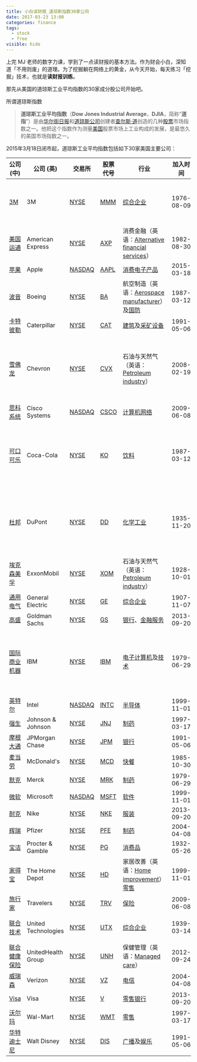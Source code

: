 ```yaml
---
title: 小白读财报_道琼斯指数30家公司
date: 2017-03-23 13:00
categories: finance
tags: 
  - stock
  - free
visible: hide
---
```


上完 MJ 老师的数字力课，学到了一点读财报的基本方法。作为财会小白，深知道「不用则废」的道理。为了挖掘躺在网络上的黄金，从今天开始，每天练习「挖掘」技术，也就是**读财报训练**。

那先从美国的道琼斯工业平均指数的30家成分股公司开始吧。

所谓道琼斯指数

> **道琼斯工业平均指数**（**Dow Jones Industrial Average**，**DJIA**，简称“**道指**”）是由[华尔街日报](https://www.wikiwand.com/zh-hans/%E5%8D%8E%E5%B0%94%E8%A1%97%E6%97%A5%E6%8A%A5)和[道琼斯公司](https://www.wikiwand.com/zh-hans/%E9%81%93%E7%90%BC%E6%96%AF%E5%85%AC%E5%8F%B8)创建者[查尔斯·道](https://www.wikiwand.com/zh-hans/%E6%9F%A5%E5%B0%94%E6%96%AF%C2%B7%E9%81%93)创造的几种[股票](https://www.wikiwand.com/zh-hans/%E8%82%A1%E7%A5%A8)市场指数之一。他把这个指数作为测量[美国](https://www.wikiwand.com/zh-hans/%E7%BE%8E%E5%9B%BD)股票市场上工业构成的发展，是最悠久的美国市场指数之一。

2015年3月18日闭市起，道琼斯工业平均指数包括如下30家美国主要公司：

| 公司 (中)                                   | 公司 (英)              | 交易所                                      | 股票代号                                     | 行业                                       | 加入时间       | 注释                                       |
| ---------------------------------------- | ------------------- | ---------------------------------------- | ---------------------------------------- | ---------------------------------------- | ---------- | ---------------------------------------- |
| [3M](https://www.wikiwand.com/zh-hans/3M%E5%85%AC%E5%8F%B8) | 3M                  | [NYSE](https://www.wikiwand.com/zh-hans/%E7%BA%BD%E7%BA%A6%E8%AF%81%E5%88%B8%E4%BA%A4%E6%98%93%E6%89%80) | [MMM](http://www.nyse.com/about/listed/quickquote.html?ticker=mmm) | [综合企业](https://www.wikiwand.com/zh-hans/%E7%B6%9C%E5%90%88%E4%BC%81%E6%A5%AD) | 1976-08-09 | 时为明尼苏达矿业与制造公司                            |
| [美国运通](https://www.wikiwand.com/zh-hans/%E7%BE%8E%E5%9B%BD%E8%BF%90%E9%80%9A) | American Express    | [NYSE](https://www.wikiwand.com/zh-hans/%E7%BA%BD%E7%BA%A6%E8%AF%81%E5%88%B8%E4%BA%A4%E6%98%93%E6%89%80) | [AXP](http://www.nyse.com/about/listed/quickquote.html?ticker=axp) | 消费金融（英语：[Alternative financial services](https://www.wikiwand.com/en/Alternative_financial_services)） | 1982-08-30 |                                          |
| [苹果](https://www.wikiwand.com/zh-hans/%E8%8B%B9%E6%9E%9C%E5%85%AC%E5%8F%B8) | Apple               | [NASDAQ](https://www.wikiwand.com/zh-hans/%E7%BA%B3%E6%96%AF%E8%BE%BE%E5%85%8B) | [AAPL](http://www.nasdaq.com/symbol/aapl) | [消费电子产品](https://www.wikiwand.com/zh-hans/%E6%B6%88%E8%B2%BB%E9%9B%BB%E5%AD%90%E7%94%A2%E5%93%81) | 2015-03-18 |                                          |
| [波音](https://www.wikiwand.com/zh-hans/%E6%B3%A2%E9%9F%B3) | Boeing              | [NYSE](https://www.wikiwand.com/zh-hans/%E7%BA%BD%E7%BA%A6%E8%AF%81%E5%88%B8%E4%BA%A4%E6%98%93%E6%89%80) | [BA](http://www.nyse.com/about/listed/quickquote.html?ticker=ba) | 航空制造（英语：[Aerospace manufacturer](https://www.wikiwand.com/en/Aerospace_manufacturer)）及[国防](https://www.wikiwand.com/zh-hans/%E5%9C%8B%E9%98%B2%E5%B7%A5%E6%A5%AD) | 1987-03-12 |                                          |
| [卡特彼勒](https://www.wikiwand.com/zh-hans/%E5%8D%A1%E7%89%B9%E5%BD%BC%E5%8B%92) | Caterpillar         | [NYSE](https://www.wikiwand.com/zh-hans/%E7%BA%BD%E7%BA%A6%E8%AF%81%E5%88%B8%E4%BA%A4%E6%98%93%E6%89%80) | [CAT](http://www.nyse.com/about/listed/quickquote.html?ticker=cat) | [建筑](https://www.wikiwand.com/zh-hans/%E5%B7%A5%E7%A8%8B%E4%BD%9C%E6%A5%AD%E8%BB%8A%E8%BC%9B)及[采矿设备](https://www.wikiwand.com/zh-hans/%E9%87%87%E7%9F%BF%E4%B8%9A) | 1991-05-06 |                                          |
| [雪佛龙](https://www.wikiwand.com/zh-hans/%E9%9B%AA%E4%BD%9B%E9%BE%99) | Chevron             | [NYSE](https://www.wikiwand.com/zh-hans/%E7%BA%BD%E7%BA%A6%E8%AF%81%E5%88%B8%E4%BA%A4%E6%98%93%E6%89%80) | [CVX](http://www.nyse.com/about/listed/quickquote.html?ticker=CVX) | 石油与天然气（英语：[Petroleum industry](https://www.wikiwand.com/en/Petroleum_industry)） | 2008-02-19 | 于1930-07-18至1999-11-01亦为成分股              |
| [思科系统](https://www.wikiwand.com/zh-hans/%E6%80%9D%E7%A7%91%E7%B3%BB%E7%BB%9F) | Cisco Systems       | [NASDAQ](https://www.wikiwand.com/zh-hans/%E7%BA%B3%E6%96%AF%E8%BE%BE%E5%85%8B) | [CSCO](http://www.nasdaq.com/symbol/csco) | [计算机网络](https://www.wikiwand.com/zh-hans/%E8%AE%A1%E7%AE%97%E6%9C%BA%E7%BD%91%E7%BB%9C) | 2009-06-08 |                                          |
| [可口可乐](https://www.wikiwand.com/zh-hans/%E5%8F%AF%E5%8F%A3%E5%8F%AF%E4%B9%90%E5%85%AC%E5%8F%B8) | Coca-Cola           | [NYSE](https://www.wikiwand.com/zh-hans/%E7%BA%BD%E7%BA%A6%E8%AF%81%E5%88%B8%E4%BA%A4%E6%98%93%E6%89%80) | [KO](http://www.nyse.com/about/listed/quickquote.html?ticker=KO) | [饮料](https://www.wikiwand.com/zh-hans/%E9%A5%AE%E6%96%99) | 1987-03-12 | 于1932-05-26至1935-11-20亦为成分股              |
| [杜邦](https://www.wikiwand.com/zh-hans/%E6%9D%9C%E9%82%A6) | DuPont              | [NYSE](https://www.wikiwand.com/zh-hans/%E7%BA%BD%E7%BA%A6%E8%AF%81%E5%88%B8%E4%BA%A4%E6%98%93%E6%89%80) | [DD](http://www.nyse.com/about/listed/quickquote.html?ticker=DD) | [化学工业](https://www.wikiwand.com/zh-hans/%E5%8C%96%E5%AD%A6%E5%B7%A5%E4%B8%9A) | 1935-11-20 | 于1924-01-22至1925-08-31亦为成分股              |
| [埃克森美孚](https://www.wikiwand.com/zh-hans/%E5%9F%83%E5%85%8B%E6%A3%AE%E7%BE%8E%E5%AD%9A) | ExxonMobil          | [NYSE](https://www.wikiwand.com/zh-hans/%E7%BA%BD%E7%BA%A6%E8%AF%81%E5%88%B8%E4%BA%A4%E6%98%93%E6%89%80) | [XOM](http://www.nyse.com/about/listed/quickquote.html?ticker=XOM) | 石油与天然气（英语：[Petroleum industry](https://www.wikiwand.com/en/Petroleum_industry)） | 1928-10-01 | 时为[新泽西标准石油](https://www.wikiwand.com/zh-hans/%E5%9F%83%E7%B4%A2) |
| [通用电气](https://www.wikiwand.com/zh-hans/%E9%80%9A%E7%94%A8%E7%94%B5%E6%B0%94) | General Electric    | [NYSE](https://www.wikiwand.com/zh-hans/%E7%BA%BD%E7%BA%A6%E8%AF%81%E5%88%B8%E4%BA%A4%E6%98%93%E6%89%80) | [GE](http://www.nyse.com/about/listed/quickquote.html?ticker=GE) | [综合企业](https://www.wikiwand.com/zh-hans/%E7%B6%9C%E5%90%88%E4%BC%81%E6%A5%AD) | 1907-11-07 |                                          |
| [高盛](https://www.wikiwand.com/zh-hans/%E9%AB%98%E7%9B%9B) | Goldman Sachs       | [NYSE](https://www.wikiwand.com/zh-hans/%E7%BA%BD%E7%BA%A6%E8%AF%81%E5%88%B8%E4%BA%A4%E6%98%93%E6%89%80) | [GS](http://www.nyse.com/about/listed/quickquote.html?ticker=gs) | [银行](https://www.wikiwand.com/zh-hans/%E9%93%B6%E8%A1%8C)、[金融服务](https://www.wikiwand.com/zh-hans/%E9%87%91%E8%9E%8D%E6%9C%8D%E5%8B%99) | 2013-09-20 |                                          |
| [国际商业机器](https://www.wikiwand.com/zh-hans/IBM) | IBM                 | [NYSE](https://www.wikiwand.com/zh-hans/%E7%BA%BD%E7%BA%A6%E8%AF%81%E5%88%B8%E4%BA%A4%E6%98%93%E6%89%80) | [IBM](http://www.nyse.com/about/listed/quickquote.html?ticker=ibm) | [电子计算机](https://www.wikiwand.com/zh-hans/%E7%94%B5%E5%AD%90%E8%AE%A1%E7%AE%97%E6%9C%BA)及[技术](https://www.wikiwand.com/zh-hans/%E6%8A%80%E6%9C%AF) | 1979-06-29 | 于1932-05-26至1939-03-04亦为成分股              |
| [英特尔](https://www.wikiwand.com/zh-hans/%E8%8B%B1%E7%89%B9%E5%B0%94) | Intel               | [NASDAQ](https://www.wikiwand.com/zh-hans/%E7%BA%B3%E6%96%AF%E8%BE%BE%E5%85%8B) | [INTC](http://www.nasdaq.com/symbol/intc) | [半导体](https://www.wikiwand.com/zh-hans/%E5%8D%8A%E5%AF%BC%E4%BD%93) | 1999-11-01 |                                          |
| [强生](https://www.wikiwand.com/zh-hans/%E5%BC%B7%E7%94%9F%E5%85%AC%E5%8F%B8) | Johnson & Johnson   | [NYSE](https://www.wikiwand.com/zh-hans/%E7%BA%BD%E7%BA%A6%E8%AF%81%E5%88%B8%E4%BA%A4%E6%98%93%E6%89%80) | [JNJ](http://www.nyse.com/about/listed/quickquote.html?ticker=JNJ) | [制药](https://www.wikiwand.com/zh-hans/%E5%88%B6%E8%8D%AF%E5%B7%A5%E7%A8%8B) | 1997-03-17 |                                          |
| [摩根大通](https://www.wikiwand.com/zh-hans/%E6%91%A9%E6%A0%B9%E5%A4%A7%E9%80%9A) | JPMorgan Chase      | [NYSE](https://www.wikiwand.com/zh-hans/%E7%BA%BD%E7%BA%A6%E8%AF%81%E5%88%B8%E4%BA%A4%E6%98%93%E6%89%80) | [JPM](http://www.nyse.com/about/listed/quickquote.html?ticker=JPM) | [银行](https://www.wikiwand.com/zh-hans/%E9%93%B6%E8%A1%8C) | 1991-05-06 |                                          |
| [麦当劳](https://www.wikiwand.com/zh-hans/%E9%BA%A6%E5%BD%93%E5%8A%B3) | McDonald's          | [NYSE](https://www.wikiwand.com/zh-hans/%E7%BA%BD%E7%BA%A6%E8%AF%81%E5%88%B8%E4%BA%A4%E6%98%93%E6%89%80) | [MCD](http://www.nyse.com/about/listed/quickquote.html?ticker=MCD) | [快餐](https://www.wikiwand.com/zh-hans/%E5%BF%AB%E9%A4%90) | 1985-10-30 |                                          |
| [默克](https://www.wikiwand.com/zh-hans/%E9%BB%98%E5%85%8B%E8%97%A5%E5%BB%A0) | Merck               | [NYSE](https://www.wikiwand.com/zh-hans/%E7%BA%BD%E7%BA%A6%E8%AF%81%E5%88%B8%E4%BA%A4%E6%98%93%E6%89%80) | [MRK](http://www.nyse.com/about/listed/quickquote.html?ticker=MRK) | [制药](https://www.wikiwand.com/zh-hans/%E5%88%B6%E8%8D%AF%E5%B7%A5%E7%A8%8B) | 1979-06-29 |                                          |
| [微软](https://www.wikiwand.com/zh-hans/%E5%BE%AE%E8%BD%AF) | Microsoft           | [NASDAQ](https://www.wikiwand.com/zh-hans/%E7%BA%B3%E6%96%AF%E8%BE%BE%E5%85%8B) | [MSFT](http://www.nasdaq.com/symbol/msft) | [软件](https://www.wikiwand.com/zh-hans/%E8%BD%AF%E4%BB%B6) | 1999-11-01 |                                          |
| [耐克](https://www.wikiwand.com/zh-hans/%E8%80%90%E5%85%8B) | Nike                | [NYSE](https://www.wikiwand.com/zh-hans/%E7%BA%BD%E7%BA%A6%E8%AF%81%E5%88%B8%E4%BA%A4%E6%98%93%E6%89%80) | [NKE](http://www.nyse.com/about/listed/quickquote.html?ticker=nke) | [服装](https://www.wikiwand.com/zh-hans/%E6%9C%8D%E8%A3%85) | 2013-09-20 |                                          |
| [辉瑞](https://www.wikiwand.com/zh-hans/%E8%BE%89%E7%91%9E) | Pfizer              | [NYSE](https://www.wikiwand.com/zh-hans/%E7%BA%BD%E7%BA%A6%E8%AF%81%E5%88%B8%E4%BA%A4%E6%98%93%E6%89%80) | [PFE](http://www.nyse.com/about/listed/quickquote.html?ticker=PFE) | [制药](https://www.wikiwand.com/zh-hans/%E5%88%B6%E8%8D%AF%E5%B7%A5%E7%A8%8B) | 2004-04-08 |                                          |
| [宝洁](https://www.wikiwand.com/zh-hans/%E5%AE%9D%E6%B4%81) | Procter & Gamble    | [NYSE](https://www.wikiwand.com/zh-hans/%E7%BA%BD%E7%BA%A6%E8%AF%81%E5%88%B8%E4%BA%A4%E6%98%93%E6%89%80) | [PG](http://www.nyse.com/about/listed/quickquote.html?ticker=PG) | [消费品](https://www.wikiwand.com/zh-hans/%E5%BF%AB%E9%80%9F%E6%B6%88%E8%B4%B9%E5%93%81) | 1932-05-26 |                                          |
| [家得宝](https://www.wikiwand.com/zh-hans/%E5%AE%B6%E5%BE%97%E5%AE%9D) | The Home Depot      | [NYSE](https://www.wikiwand.com/zh-hans/%E7%BA%BD%E7%BA%A6%E8%AF%81%E5%88%B8%E4%BA%A4%E6%98%93%E6%89%80) | [HD](http://www.nyse.com/about/listed/quickquote.html?ticker=hd) | 家居改善（英语：[Home improvement](https://www.wikiwand.com/en/Home_improvement)）[零售](https://www.wikiwand.com/zh-hans/%E9%9B%B6%E5%94%AE) | 1999-11-01 |                                          |
| [旅行家](https://www.wikiwand.com/zh-hans/%E6%97%85%E8%A1%8C%E5%AE%B6%E9%9B%86%E5%9C%98) | Travelers           | [NYSE](https://www.wikiwand.com/zh-hans/%E7%BA%BD%E7%BA%A6%E8%AF%81%E5%88%B8%E4%BA%A4%E6%98%93%E6%89%80) | [TRV](http://www.nyse.com/about/listed/quickquote.html?ticker=TRV) | [保险](https://www.wikiwand.com/zh-hans/%E4%BF%9D%E9%99%A9) | 2009-06-08 |                                          |
| [联合技术](https://www.wikiwand.com/zh-hans/%E8%81%94%E5%90%88%E6%8A%80%E6%9C%AF%E5%85%AC%E5%8F%B8) | United Technologies | [NYSE](https://www.wikiwand.com/zh-hans/%E7%BA%BD%E7%BA%A6%E8%AF%81%E5%88%B8%E4%BA%A4%E6%98%93%E6%89%80) | [UTX](http://www.nyse.com/about/listed/quickquote.html?ticker=UTX) | [综合企业](https://www.wikiwand.com/zh-hans/%E7%B6%9C%E5%90%88%E4%BC%81%E6%A5%AD) | 1939-03-14 | 时为联合飞行器                                  |
| [联合健康保险](https://www.wikiwand.com/zh-hans/%E8%81%AF%E5%90%88%E5%81%A5%E5%BA%B7%E4%BF%9D%E9%9A%AA) | UnitedHealth Group  | [NYSE](https://www.wikiwand.com/zh-hans/%E7%BA%BD%E7%BA%A6%E8%AF%81%E5%88%B8%E4%BA%A4%E6%98%93%E6%89%80) | [UNH](http://www.nyse.com/about/listed/quickquote.html?ticker=UNH) | 保健管理（英语：[Managed care](https://www.wikiwand.com/en/Managed_care)） | 2012-09-24 |                                          |
| [威瑞森](https://www.wikiwand.com/zh-hans/%E5%A8%81%E7%91%9E%E6%A3%AE) | Verizon             | [NYSE](https://www.wikiwand.com/zh-hans/%E7%BA%BD%E7%BA%A6%E8%AF%81%E5%88%B8%E4%BA%A4%E6%98%93%E6%89%80) | [VZ](http://www.nyse.com/about/listed/quickquote.html?ticker=VZ) | [电信](https://www.wikiwand.com/zh-hans/%E7%94%B5%E4%BF%A1) | 2004-04-08 |                                          |
| [Visa](https://www.wikiwand.com/zh-hans/Visa) | Visa                | [NYSE](https://www.wikiwand.com/zh-hans/%E7%BA%BD%E7%BA%A6%E8%AF%81%E5%88%B8%E4%BA%A4%E6%98%93%E6%89%80) | [V](http://www.nyse.com/about/listed/quickquote.html?ticker=v) | [零售银行](https://www.wikiwand.com/zh-hans/%E9%9B%B6%E5%94%AE%E9%93%B6%E8%A1%8C) | 2013-09-20 |                                          |
| [沃尔玛](https://www.wikiwand.com/zh-hans/%E6%B2%83%E5%B0%94%E7%8E%9B) | Wal-Mart            | [NYSE](https://www.wikiwand.com/zh-hans/%E7%BA%BD%E7%BA%A6%E8%AF%81%E5%88%B8%E4%BA%A4%E6%98%93%E6%89%80) | [WMT](http://www.nyse.com/about/listed/quickquote.html?ticker=WMT) | [零售](https://www.wikiwand.com/zh-hans/%E9%9B%B6%E5%94%AE) | 1997-03-17 |                                          |
| [华特迪士尼](https://www.wikiwand.com/zh-hans/%E5%8D%8E%E7%89%B9%E8%BF%AA%E5%A3%AB%E5%B0%BC%E5%85%AC%E5%8F%B8) | Walt Disney         | [NYSE](https://www.wikiwand.com/zh-hans/%E7%BA%BD%E7%BA%A6%E8%AF%81%E5%88%B8%E4%BA%A4%E6%98%93%E6%89%80) | [DIS](http://www.nyse.com/about/listed/quickquote.html?ticker=DIS) | [广播](https://www.wikiwand.com/zh-hans/%E5%B9%BF%E6%92%AD)及[娱乐](https://www.wikiwand.com/zh-hans/%E5%A8%9B%E6%A8%82) | 1991-05-06 |                                          |